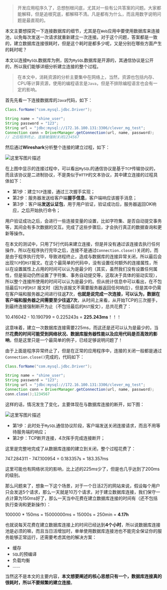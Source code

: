> 开发应用程序久了，总想刨根问底，尤其对一些有公共答案的问题。大家都能解释，但是追根究底，都解释不清。凡是都有为什么，而且用数字说明问题是最直观的。

本文主要想探究一下连接数据库的细节，尤其是在`Web`应用中要使用数据库来连接池，以免每次发送一次请求就重新建立一次连接。对于这个问题，答案都是一致的，建立数据库连接很耗时，但是这个耗时是都多少呢，又是分别在哪些方面产生的耗时呢？

本文以连接`MySQL`数据库为例，因为`MySQL`数据库是开源的，其通信协议是公开的，所以我们能够详细分析建立连接的整个过程。

> 在本文中，消耗资源的分析主要集中在网络上，当然，资源也包括内存、CPU等计算资源，使用的编程语言是`Java`，但是不排除编程语言也会有一定的影响。

首先先看一下连接数据库的`Java`代码，如下：

```java
Class.forName("com.mysql.jdbc.Driver");

String name = "shine_user";
String password = "123";
String url = "jdbc:mysql://172.16.100.131:3306/clever_mg_test";
Connection conn = DriverManager.getConnection(url, name, password);
// 之后程序终止，连接被强制关闭1234567
```

然后通过**Wireshark**分析整个连接的建立过程，如下：

![这里写图片描述](https://img-blog.csdn.net/20170726211719633?watermark/2/text/aHR0cDovL2Jsb2cuY3Nkbi5uZXQvbG15ODYyNjM=/font/5a6L5L2T/fontsize/400/fill/I0JBQkFCMA==/dissolve/70/gravity/SouthEast)

在上图中显示的连接过程中，可以看出`MySQL`的通信协议是基于`TCP`传输协议的，而且该协议是二进制协议，不是类似于`HTTP`的文本协议，其中建立连接的过程具体如下：

- 第1步：建立`TCP`连接，通过三次握手实现；
- 第2步：服务器发送给客户端**握手信息**，客户端响应该握手消息；
- 第3步：客户端**发送认证包**，用于用户验证，验证成功后，服务器返回OK响应，之后开始执行命令；

用户验证成功之后，会进行一些连接变量的设置，比如字符集、是否自动提交事务等，其间会有多次数据的交互。完成了这些步骤后，才会执行真正的数据查询和更新等操作。

在本文的测试中，只用了5行代码来建立连接，但是并没有通过该连接去执行任何操作，所以在程序执行完毕之后，连接不是通过`Connection.close()`关闭的，而是由于程序执行完毕，导致进程终止，造成与数据库的连接异常关闭，所以最后会出现`TCP`的`RST`报文。在这个最简单的代码中，没有设置任何额外的连接属性，所以在设置属性上占用的时间可以认为是最少的（其实，虽然我们没有设置任何属性，但是驱动仍然设置了字符集、事务自动提交等，这取决于具体的驱动实现），所以整个连接所使用的时间可以认为是最少的。但从统计信息中可以看出，在不包括最后`TCP`的`RST` 报文时（因为该报文不需要服务器返回任何响应），但是其中仍需在客户端和服务器之间进行往返**7**次，**也就是说完成一次连接，可以认为，数据在客户端和服务器之间需要至少往返7次**，从时间上来看，从开始TCP的三次握手，到最终连接强制断开为止（不包括最后的`RST`报文），总共花费了：

10.416042 - 10.190799 = 0.225243s = **225.243ms**！！！

这意味着，建立一次数据库连接需要225ms，而这还是还可以认为是最少的，当然**花费的时间可能受到网络状况、数据库服务器性能以及应用代码是否高效的影响**，但是这里只是一个最简单的例子，已经足够说明问题了！

由于上面是程序异常终止了，但是在正常的应用程序中，连接的关闭一般都是通过`Connection.close()`完成的，代码如下：

```java
Class.forName("com.mysql.jdbc.Driver");

String name = "shine_user";
String password = "123";
String url = "jdbc:mysql://172.16.100.131:3306/clever_mg_test";
Connection conn = DriverManager.getConnection(url, name, password);
conn.close();1234567
```

这样的话，情况发生了变化，主要体现在与数据库连接的断开，如下图：

![这里写图片描述](https://img-blog.csdn.net/20170726211742184?watermark/2/text/aHR0cDovL2Jsb2cuY3Nkbi5uZXQvbG15ODYyNjM=/font/5a6L5L2T/fontsize/400/fill/I0JBQkFCMA==/dissolve/70/gravity/SouthEast)

- 第1步：此时处于`MySQL`通信协议阶段，客户端发送关闭连接请求，而且不用等待服务端的响应；
- 第2步：TCP断开连接，4次挥手完成连接断开；

这里是完整地完成了从数据库连接的建立到关闭，整个过程花费了：

747.284311 - 747.100954 = 0.183357s = 183.357ms

这里可能也有网络状况的影响，比上述的225ms少了，但是也几乎达到了200ms的级别。

那么问题来了，想象一下这个场景，对于一个日活2万的网站来说，假设每个用户只会发送5个请求，那么一天就是10万个请求，对于建立数据库连接，我们保守一点计算为150ms好了，那么一天当中花费在建立数据库连接的时间有（还不包括执行查询和更新操作）：

100000 * 150ms = 15000000ms = 15000s = 250min = **4.17h**

也就说每天花费在建立数据库连接上的时间已经达到**4个小时**，所以说数据库连接池是必须的嘛，而且当日活增加时，单单使用数据库连接池也不能完全保证你的服务能够正常运行，还需要考虑其他的解决方案：

- 缓存
- `SQL`的预编译
- 负载均衡
- ……

当然这不是本文的主要内容，**本文想要阐述的核心思想只有一个，数据库连接真的很耗时，所以不要频繁的建立连接**。
